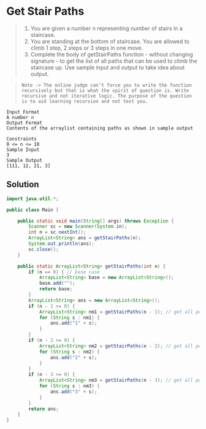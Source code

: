 # Get Stair Paths

> 1. You are given a number n representing number of stairs in a staircase.
> 2. You are standing at the bottom of staircase. You are allowed to climb 1 step, 2 steps or 3 steps in one move.
> 3. Complete the body of getStairPaths function - without changing signature - to get the list of all paths that can be used to climb the staircase up.
>    Use sample input and output to take idea about output.

> `Note -> The online judge can't force you to write the function recursively but that is what the spirit of question is. Write recursive and not iterative logic. The purpose of the question is to aid learning recursion and not test you.`

```
Input Format
A number n
Output Format
Contents of the arraylist containing paths as shown in sample output

Constraints
0 <= n <= 10
Sample Input
3
Sample Output
[111, 12, 21, 3]
```

## Solution

```java
import java.util.*;

public class Main {

    public static void main(String[] args) throws Exception {
        Scanner sc = new Scanner(System.in);
        int n = sc.nextInt();
        ArrayList<String> ans = getStairPaths(n);
        System.out.println(ans);
        sc.close();
    }

    public static ArrayList<String> getStairPaths(int n) {
        if (n == 0) { // base case
            ArrayList<String> base = new ArrayList<String>();
            base.add("");
            return base;
        }
        ArrayList<String> ans = new ArrayList<String>();
        if (n - 1 >= 0) {
            ArrayList<String> nm1 = getStairPaths(n - 1); // get all possible paths for n-1 or 1 step
            for (String s : nm1) {
                ans.add("1" + s);
            }
        }
        if (n - 2 >= 0) {
            ArrayList<String> nm2 = getStairPaths(n - 2); // get all possible paths for n-2 or 2 step
            for (String s : nm2) {
                ans.add("2" + s);
            }
        }
        if (n - 3 >= 0) {
            ArrayList<String> nm3 = getStairPaths(n - 3); // get all possible paths for n-3 or 3 step
            for (String s : nm3) {
                ans.add("3" + s);
            }
        }
        return ans;
    }
}
```
